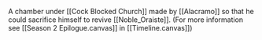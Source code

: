 A chamber under [[Cock Blocked Church]] made by [[Alacramo]] so that he could sacrifice himself to revive [[Noble_Oraiste]]. (For more information see [[Season 2 Epilogue.canvas]] in [[Timeline.canvas]])